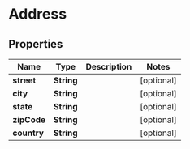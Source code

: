 

# Address


## Properties

| Name | Type | Description | Notes |
|------------ | ------------- | ------------- | -------------|
|**street** | **String** |  |  [optional] |
|**city** | **String** |  |  [optional] |
|**state** | **String** |  |  [optional] |
|**zipCode** | **String** |  |  [optional] |
|**country** | **String** |  |  [optional] |



